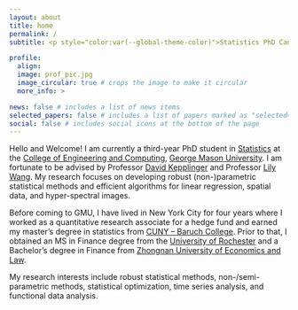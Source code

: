 ```yaml
---
layout: about
title: home
permalink: /
subtitle: <p style="color:var(--global-theme-color)">Statistics PhD Candidate @ George Mason University </p>

profile:
  align: 
  image: prof_pic.jpg
  image_circular: true # crops the image to make it circular
  more_info: >

news: false # includes a list of news items
selected_papers: false # includes a list of papers marked as "selected={true}"
social: false # includes social icons at the bottom of the page
---
```


Hello and Welcome! I am currently a third-year PhD student in [Statistics](https://statistics.gmu.edu/) at the [College of Engineering and Computing](https://cec.gmu.edu/), [George Mason University](https://www2.gmu.edu). I am fortunate to be advised by Professor [David Kepplinger](https://www.dkepplinger.org/) and Professor [Lily Wang](https://sites.google.com/view/lilywang/). My research focuses on developing robust (non-)parametric statistical methods and efficient algorithms for linear regression, spatial data, and hyper-spectral images.

Before coming to GMU, I have lived in New York City for four years where I worked as a quantitative research associate for a hedge fund and earned my master’s degree in statistics from [CUNY – Baruch College](https://zicklin.baruch.cuny.edu/academic-programs/graduate/ms/statistics/). Prior to that, I obtained an MS in Finance degree from the [University of Rochester](https://simon.rochester.edu/) and a Bachelor’s degree in Finance from [Zhongnan University of Economics and Law](http://www.zuel.edu.cn/).

<!-- <p style="color:var(--global-text-color)" align="justify"> -->
My research interests include robust statistical methods, non-/semi-parametric methods, statistical optimization, time series analysis, and functional data analysis.
<!-- </p> -->
